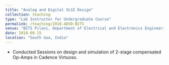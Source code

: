 ```yaml
---
title: "Analog and Digital VLSI Design"
collection: teaching
type: "Lab Instructor for Undergraduate Course"
permalink: /teaching/2018-ADVD-BITS
venue: "BITS Pilani, Department of Electrical and Electronics Engineering"
date: 2018-08-15
location: "South Goa, India"
---
```


* Conducted Sessions on design and simulation of 2-stage compensated Op-Amps in Cadence Virtuoso.
